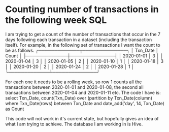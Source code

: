 
# Counting number of transactions in the following week SQL

I am trying to get a count of the number of transactions that occur in the 7 days following each transaction in a dataset (including the transaction itself). For example, in the following set of transactions I want the count to be as follows.
┌─────────────┬──────────────┐
│ Txn_Date    │        Count │
├─────────────┼──────────────┤
│ 2020-01-01  │            3 │
│ 2020-01-04  │            3 │
│ 2020-01-05  │            2 │
│ 2020-01-10  │            1 │
│ 2020-01-18  │            3 │
│ 2020-01-20  │            2 │
│ 2020-01-24  │            2 │
│ 2020-01-28  │            1 │
└─────────────┴──────────────┘

For each one it needs to be a rolling week, so row 1 counts all the transactions between 2020-01-01 and 2020-01-08, the second all transactions between 2020-01-04 and 2020-01-11 etc.
The code I have is:
select Txn_Date,
count(Txn_Date) over (partition by Txn_Date(column) where Txn_Date(rows) between Txn_Date and date_add('day', 14, Txn_Date) as Count

This code will not work in it's current state, but hopefully gives an idea of what I am trying to achieve. The database I am working in is Hive.

        